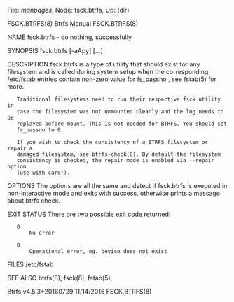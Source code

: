 File: *manpages*,  Node: fsck.btrfs,  Up: (dir)

FSCK.BTRFS(8)                    Btrfs Manual                    FSCK.BTRFS(8)



NAME
       fsck.btrfs - do nothing, successfully

SYNOPSIS
       fsck.btrfs [-aApy] [<device>...]

DESCRIPTION
       fsck.btrfs is a type of utility that should exist for any filesystem
       and is called during system setup when the corresponding /etc/fstab
       entries contain non-zero value for fs_passno , see fstab(5) for more.

       Traditional filesystems need to run their respective fsck utility in
       case the filesystem was not unmounted cleanly and the log needs to be
       replayed before mount. This is not needed for BTRFS. You should set
       fs_passno to 0.

       If you wish to check the consistency of a BTRFS filesystem or repair a
       damaged filesystem, see btrfs-check(8). By default the filesystem
       consistency is checked, the repair mode is enabled via --repair option
       (use with care!).

OPTIONS
       The options are all the same and detect if fsck.btrfs is executed in
       non-interactive mode and exits with success, otherwise prints a message
       about btrfs check.

EXIT STATUS
       There are two possible exit code returned:

       0
           No error

       8
           Operational error, eg. device does not exist

FILES
       /etc/fstab

SEE ALSO
       btrfs(8), fsck(8), fstab(5),



Btrfs v4.5.3+20160729             11/14/2016                     FSCK.BTRFS(8)
